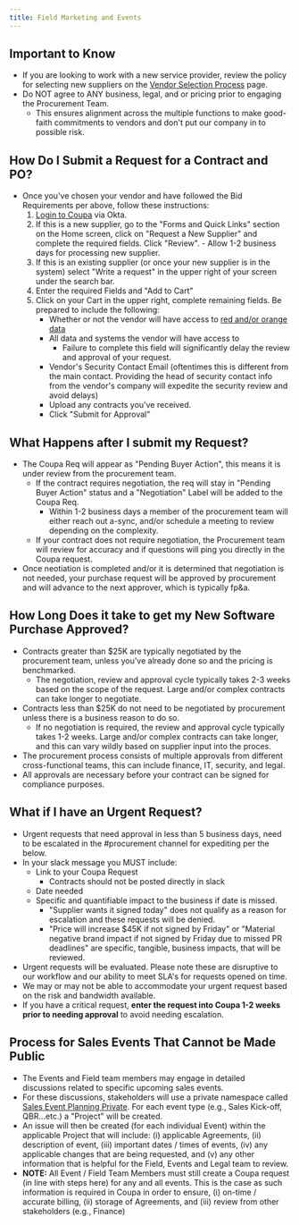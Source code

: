 ```yaml
---
title: Field Marketing and Events
---
```


## Important to Know

- If you are looking to work with a new service provider, review the policy for selecting new suppliers on the [Vendor Selection Process](/handbook/finance/procurement/) page.
- Do NOT agree to ANY business, legal, and or pricing prior to engaging the Procurement Team.
  - This ensures alignment across the multiple functions to make good-faith commitments to vendors and don't put our company in to possible risk.

## How Do I Submit a Request for a Contract and PO?

- Once you've chosen your vendor and have followed the Bid Requirements per above, follow these instructions:
    1. [Login to Coupa](/handbook/business-technology/enterprise-applications/guides/coupa-guide/#how-to-access-coupa) via Okta.
    1. If this is a new supplier, go to the "Forms and Quick Links" section on the Home screen, click on "Request a New Supplier" and complete the required fields. Click "Review".
            - Allow 1-2 business days for processing new supplier.
    1. If this is an existing supplier (or once your new supplier is in the system) select "Write a request" in the upper right of your screen under the search bar.
    1. Enter the required Fields and "Add to Cart"
    1. Click on your Cart in the upper right, complete remaining fields. Be prepared to include the following:
        - Whether or not the vendor will have access to [red and/or orange data](/handbook/security/data-classification-standard/#data-classification-levels)
        - All data and systems the vendor will have access to
            - Failure to complete this field will significantly delay the review and approval of your request.
        - Vendor's Security Contact Email (oftentimes this is different from the main contact. Providing the head of security contact info from the vendor's company will expedite the security review and avoid delays)
        - Upload any contracts you've received.
        - Click "Submit for Approval"

## What Happens after I submit my Request?

- The Coupa Req will appear as "Pending Buyer Action", this means it is under review from the procurement team.
  - If the contract requires negotiation, the req will stay in "Pending Buyer Action" status and a "Negotiation" Label will be added to the Coupa Req.
    - Within 1-2 business days a member of the procurement team will either reach out a-sync, and/or schedule a meeting to review depending on the complexity.
  - If your contract does not require negotiation, the Procurement team will review for accuracy and if questions will ping you directly in the Coupa request.
- Once neotiation is completed and/or it is determined that negotiation is not needed, your purchase request will be approved by procurement and will advance to the next approver, which is typically fp&a.

## How Long Does it take to get my New Software Purchase Approved?

- Contracts greater than $25K are typically negotiated by the procurement team, unless you've already done so and the pricing is benchmarked.
  - The negotiation, review and approval cycle typically takes 2-3 weeks based on the scope of the request. Large and/or complex contracts can take longer to negotiate.
- Contracts less than $25K do not need to be negotiated by procurement unless there is a business reason to do so.
  - If no negotiation is required, the review and approval cycle typically takes 1-2 weeks. Large and/or complex contracts can take longer, and this can vary wildly based on supplier input into the proces.
- The procurement process consists of multiple approvals from different cross-functional teams, this can include finance, IT, security, and legal.
- All approvals are necessary before your contract can be signed for compliance purposes.

## What if I have an Urgent Request?

- Urgent requests that need approval in less than 5 business days, need to be escalated in the #procurement channel for expediting per the below.
- In your slack message you MUST include:
  - Link to your Coupa Request
    - Contracts should not be posted directly in slack
  - Date needed
  - Specific and quantifiable impact to the business if date is missed.
    - "Supplier wants it signed today" does not qualify as a reason for escalation and these requests will be denied.
    - "Price will increase $45K if not signed by Friday" or "Material negative brand impact if not signed by Friday due to missed PR deadlines" are specific, tangible, business impacts, that will be reviewed.
- Urgent requests will be evaluated. Please note these are disruptive to our workflow and our ability to meet SLA's for requests opened on time.
- We may or may not be able to accommodate your urgent request based on the risk and bandwidth available.
- If you have a critical request, **enter the request into Coupa 1-2 weeks prior to needing approval** to avoid needing escalation.

## Process for Sales Events That Cannot be Made Public

- The Events and Field team members may engage in detailed discussions related to specific upcoming sales events.
- For these discussions, stakeholders will use a private namespace called [Sales Event Planning Private](https://gitlab.com/sales-events-planning). For each event type (e.g., Sales Kick-off, QBR...etc.) a "Project" will be created.
- An issue will then be created (for each individual Event) within the applicable Project that will include: (i) applicable Agreements, (ii) description of event, (iii) important dates / times of events, (iv) any applicable changes that are being requested, and (v) any other information that is helpful for the Field, Events and Legal team to review.
- **NOTE:** All Event / Field Team Members must still create a Coupa request (in line with steps here) for any and all events. This is the case as such information is required in Coupa in order to ensure, (i) on-time / accurate billing, (ii) storage of Agreements, and (iii) review from other stakeholders (e.g., Finance)
